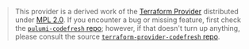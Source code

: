 > This provider is a derived work of the [Terraform Provider](https://github.com/codefresh-io/terraform-provider-codefresh)
> distributed under [MPL 2.0](https://www.mozilla.org/en-US/MPL/2.0/). If you encounter a bug or missing feature,
> first check the [`pulumi-codefresh` repo](https://github.com/pierskarsenbarg/pulumi-codefresh/issues); however, if that doesn't turn up anything,
> please consult the source [`terraform-provider-codefresh` repo](https://github.com/codefresh-io/terraform-provider-codefresh/issues).